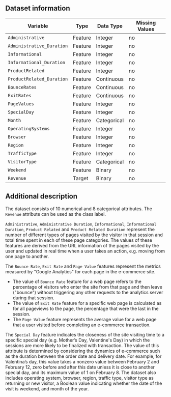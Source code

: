 ## Dataset information
| **Variable**                | **Type**    | **Data Type** | **Missing Values** |
|-----------------------------|-------------|---------------|--------------------|
| `Administrative`            | Feature     | Integer       | no                 |
| `Administrative_Duration`   | Feature     | Integer       | no                 |
| `Informational`             | Feature     | Integer       | no                 |
| `Informational_Duration`    | Feature     | Integer       | no                 |
| `ProductRelated`            | Feature     | Integer       | no                 |
| `ProductRelated_Duration`   | Feature     | Continuous    | no                 |
| `BounceRates`               | Feature     | Continuous    | no                 |
| `ExitRates`                 | Feature     | Continuous    | no                 |
| `PageValues`                | Feature     | Integer       | no                 |
| `SpecialDay`                | Feature     | Integer       | no                 |
| `Month`                     | Feature     | Categorical   | no                 |
| `OperatingSystems`          | Feature     | Integer       | no                 |
| `Browser`                   | Feature     | Integer       | no                 |
| `Region`                    | Feature     | Integer       | no                 |
| `TrafficType`               | Feature     | Integer       | no                 |
| `VisitorType`               | Feature     | Categorical   | no                 |
| `Weekend`                   | Feature     | Binary        | no                 |
| `Revenue`                   | Target      | Binary        | no                 |

## Additional description
The dataset consists of 10 numerical and 8 categorical attributes. The `Revenue` attribute can be used as the class label.

`Administrative`, `Administrative Duration`, `Informational`, `Informational Duration`, `Product Related` and `Product Related Duration` represent the number of different types of pages visited by the visitor in that session and total time spent in each of these page categories. The values of these features are derived from the URL information of the pages visited by the user and updated in real time when a user takes an action, e.g. moving from one page to another. 

The `Bounce Rate`, `Exit Rate` and `Page Value` features represent the metrics measured by "Google Analytics" for each page in the e-commerce site.
- The value of `Bounce Rate` feature for a web page refers to the percentage of visitors who enter the site from that page and then leave ("bounce") without triggering any other requests to the analytics server during that session.
- The value of `Exit Rate` feature for a specific web page is calculated as for all pageviews to the page, the percentage that were the last in the session.
- The `Page Value` feature represents the average value for a web page that a user visited before completing an e-commerce transaction.

The `Special Day` feature indicates the closeness of the site visiting time to a specific special day (e.g. Mother’s Day, Valentine's Day) in which the sessions are more likely to be finalized with transaction. The value of this attribute is determined by considering the dynamics of e-commerce such as the duration between the order date and delivery date. For example, for Valentina’s day, this value takes a nonzero value between February 2 and February 12, zero before and after this date unless it is close to another special day, and its maximum value of 1 on February 8. The dataset also includes operating system, browser, region, traffic type, visitor type as returning or new visitor, a Boolean value indicating whether the date of the visit is weekend, and month of the year.